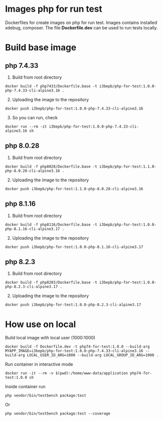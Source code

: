 # Images php for run test

Dockerfiles for create images on php for run test. Images contains installed xdebug, composer. The file **Dockerfile.dev** can be used to run tests locally.

# Build base image

## php 7.4.33

1. Build from root directory
```shell
docker build -f php7433/Dockerfile.base -t i3bepb/php-for-test:1.0.0-php-7.4.33-cli-alpine3.16 .
```

2. Uploading the image to the repository
```shell
docker push i3bepb/php-for-test:1.0.0-php-7.4.33-cli-alpine3.16
```

3. So you can run, check
```shell
docker run --rm -it i3bepb/php-for-test:1.0.0-php-7.4.33-cli-alpine3.16 sh
```

## php 8.0.28

1. Build from root directory
```shell
docker build -f php8028/Dockerfile.base -t i3bepb/php-for-test:1.1.0-php-8.0.28-cli-alpine3.16 .
```

2. Uploading the image to the repository
```shell
docker push i3bepb/php-for-test:1.1.0-php-8.0.28-cli-alpine3.16
```

## php 8.1.16

1. Build from root directory
```shell
docker build -f php8116/Dockerfile.base -t i3bepb/php-for-test:1.0.0-php-8.1.16-cli-alpine3.17 .
```

2. Uploading the image to the repository
```shell
docker push i3bepb/php-for-test:1.0.0-php-8.1.16-cli-alpine3.17
```

## php 8.2.3

1. Build from root directory
```shell
docker build -f php8203/Dockerfile.base -t i3bepb/php-for-test:1.0.0-php-8.2.3-cli-alpine3.17 .
```

2. Uploading the image to the repository
```shell
docker push i3bepb/php-for-test:1.0.0-php-8.2.3-cli-alpine3.17
```

# How use on local

Build local image with local user (1000:1000)
```shell
docker build -f Dockerfile.dev -t php74-for-test:1.0.0 --build-arg MYAPP_IMAGE=i3bepb/php-for-test:1.0.0-php-7.4.33-cli-alpine3.16 --build-arg LOCAL_USER_ID_ARG=1000 --build-arg LOCAL_GROUP_ID_ARG=1000 .
```

Run container in interactive mode
```shell
docker run -it --rm -v $(pwd):/home/www-data/application php74-for-test:1.0.0 sh
```

Inside container run
```shell
php vendor/bin/testbench package:test
```

Or
```shell
php vendor/bin/testbench package:test --coverage
```

